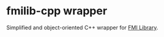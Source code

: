 # fmilib-cpp wrapper

Simplified and object-oriented C++ wrapper for [FMI Library](https://github.com/modelon-community/fmi-library).
